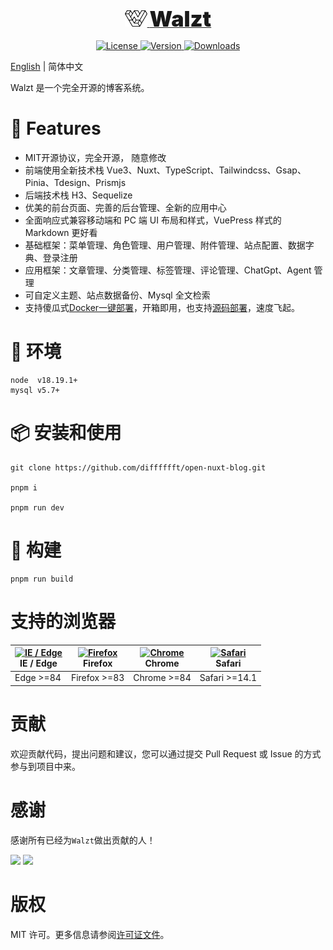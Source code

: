 <p align="center">
  <a href="https://github.com/difffffft/open-nuxt-blog.git/" target="_blank">
    <img alt="TDesign Logo" height="26" src="./public/favicon.svg">
    <span style="font-size:34px;font-weight:900;">Walzt</span>
  </a>
</p>

<p align="center">
  <a href="#">
    <img src="https://img.shields.io/npm/l/tdesign-vue-next.svg?sanitize=true" alt="License">
  </a>
  <a href="#">
    <img src="https://img.shields.io/npm/v/tdesign-vue-next.svg?sanitize=true" alt="Version">
  </a>
  <a href="#">
    <img src="https://img.shields.io/npm/dm/tdesign-vue-next" alt="Downloads">
  </a>
</p>

[English](./README.md) | 简体中文

Walzt 是一个完全开源的博客系统。

# 🎉 Features

- MIT开源协议，完全开源， 随意修改
- 前端使用全新技术栈 Vue3、Nuxt、TypeScript、Tailwindcss、Gsap、Pinia、Tdesign、Prismjs
- 后端技术栈 H3、Sequelize
- 优美的前台页面、完善的后台管理、全新的应用中心
- 全面响应式兼容移动端和 PC 端 UI 布局和样式，VuePress 样式的 Markdown 更好看
- 基础框架：菜单管理、角色管理、用户管理、附件管理、站点配置、数据字典、登录注册
- 应用框架：文章管理、分类管理、标签管理、评论管理、ChatGpt、Agent 管理
- 可自定义主题、站点数据备份、Mysql 全文检索
- 支持傻瓜式[Docker一键部署](./docs/deploy_docker.md)，开箱即用，也支持[源码部署](./docs/deploy_source_code.md)，速度飞起。

# 🧿 环境

```shell
node  v18.19.1+
mysql v5.7+
```

# 📦 安装和使用

```shell
git clone https://github.com/difffffft/open-nuxt-blog.git

pnpm i

pnpm run dev
```

# 🔨 构建

```shell
pnpm run build
```

# 支持的浏览器

| [<img src="https://raw.githubusercontent.com/alrra/browser-logos/master/src/edge/edge_48x48.png" alt="IE / Edge" width="24px" height="24px" />](http://godban.github.io/browsers-support-badges/)</br> IE / Edge | [<img src="https://raw.githubusercontent.com/alrra/browser-logos/master/src/firefox/firefox_48x48.png" alt="Firefox" width="24px" height="24px" />](http://godban.github.io/browsers-support-badges/)</br>Firefox | [<img src="https://raw.githubusercontent.com/alrra/browser-logos/master/src/chrome/chrome_48x48.png" alt="Chrome" width="24px" height="24px" />](http://godban.github.io/browsers-support-badges/)</br>Chrome | [<img src="https://raw.githubusercontent.com/alrra/browser-logos/master/src/safari/safari_48x48.png" alt="Safari" width="24px" height="24px" />](http://godban.github.io/browsers-support-badges/)</br>Safari |
| ---------------------------------------------------------------------------------------------------------------------------------------------------------------------------------------------------------------- | ----------------------------------------------------------------------------------------------------------------------------------------------------------------------------------------------------------------- | ------------------------------------------------------------------------------------------------------------------------------------------------------------------------------------------------------------- | ------------------------------------------------------------------------------------------------------------------------------------------------------------------------------------------------------------- |
| Edge >=84                                                                                                                                                                                                        | Firefox >=83                                                                                                                                                                                                      | Chrome >=84                                                                                                                                                                                                   | Safari >=14.1                                                                                                                                                                                                 |


# 贡献

欢迎贡献代码，提出问题和建议，您可以通过提交 Pull Request 或 Issue 的方式参与到项目中来。

# 感谢

感谢所有已经为`Walzt`做出贡献的人！

<a href="https://github.com/difffffft"><img src="https://avatars.githubusercontent.com/u/40122873?s=64&v=4" /></a>
<a href="https://github.com/Beaumon"><img src="https://avatars.githubusercontent.com/u/61904805?s=64&v=4" /></a>


# 版权

MIT 许可。更多信息请参阅[许可证文件](./LICENSE)。